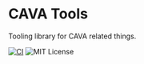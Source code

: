 # CAVA Tools

Tooling library for CAVA related things.

[![CI](https://github.com/cormorack/cava-tools/actions/workflows/main.yaml/badge.svg)](https://github.com/cormorack/cava-tools/actions/workflows/main.yaml)
![MIT License](https://badgen.net/badge/license/MIT/blue)
